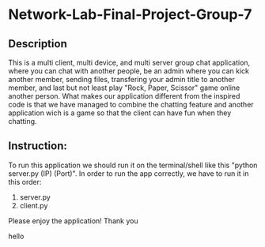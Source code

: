 # Network-Lab-Final-Project-Group-7

## Description
This is a multi client, multi device, and multi server group chat application, where you can chat with another people, be an admin where you can kick another member, sending files, transfering your admin title to another member, and last but not least play "Rock, Paper, Scissor" game online another person. What makes our application different from the inspired code is that we have managed to combine the chatting feature and another application wich is a game so that the client can have fun when they chatting.

## Instruction:
To run this application we should run it on the terminal/shell like this "python server.py (IP) (Port)".
In order to run the app correctly, we have to run it in this order:
1. server.py
2. client.py

Please enjoy the application!
Thank you

hello
